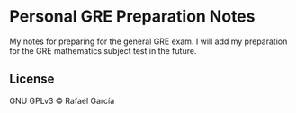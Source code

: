 # Personal GRE Preparation Notes

My notes for preparing for the general GRE exam. I will add my preparation for the GRE mathematics subject test in the future.

## License

GNU GPLv3 © Rafael García
